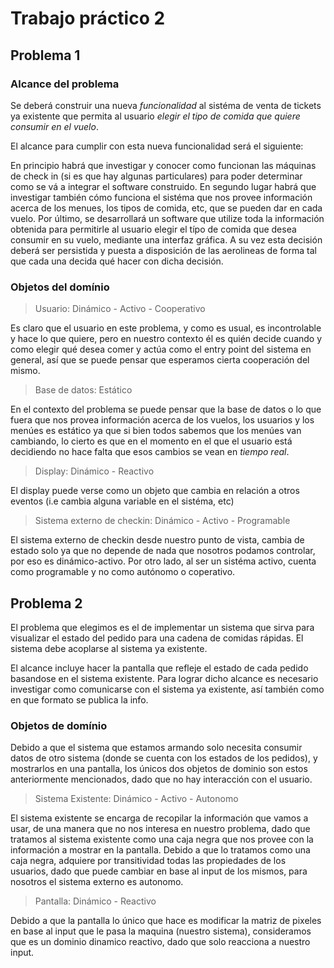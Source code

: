 # Trabajo práctico 2

## Problema 1

### Alcance del problema

Se deberá construir una nueva _funcionalidad_ al sistéma de venta de tickets ya existente que permita al usuario _elegir el tipo de comida que quiere consumir en el vuelo_.

El alcance para cumplir con esta nueva funcionalidad será el siguiente:

En principio habrá que investigar y conocer como funcionan las máquinas de check in (si es que hay algunas particulares) para poder determinar como se vá a integrar el software construido.
En segundo lugar habrá que investigar también cómo funciona el sistéma que nos provee información acerca de los menues, los tipos de comida, etc, que se pueden dar en cada vuelo.
Por último, se desarrollará un software que utilize toda la información obtenida para permitirle al usuario elegir el típo de comida que desea consumir en su vuelo, mediante una interfaz gráfica. A su vez esta decisión deberá ser persistida y puesta a disposición de las aerolineas de forma tal que cada una decida qué hacer con dicha decisión.

### Objetos del domínio

> Usuario: Dinámico - Activo - Cooperativo

Es claro que el usuario en este problema, y como es usual, es incontrolable y hace lo que quiere, pero en nuestro contexto él es quién decide cuando y como elegir qué desea comer y actúa como el entry point del sistema en general, así que se puede pensar que esperamos cierta cooperación del mismo.

> Base de datos: Estático

En el contexto del problema se puede pensar que la base de datos o lo que fuera que nos provea información acerca de los vuelos, los usuarios y los menúes es estático ya que si bien todos sabemos que los menúes van cambiando, lo cierto es que en el momento en el que el usuario está decidiendo no hace falta que esos cambios se vean en _tiempo real_.

> Display: Dinámico - Reactivo

El display puede verse como un objeto que cambia en relación a otros eventos (i.e cambia alguna variable en el sistéma, etc)

> Sistema externo de checkin: Dinámico - Activo - Programable

El sistema externo de checkin desde nuestro punto de vista, cambia de estado solo ya que no depende de nada que nosotros podamos controlar, por eso es dinámico-activo. Por otro lado, al ser un sistéma activo, cuenta como programable y no como autónomo o coperativo.


## Problema 2

El problema que elegimos es el de implementar un sistema que sirva para visualizar el estado del pedido para una cadena de comidas rápidas. El sistema debe acoplarse al sistema ya existente.

El alcance incluye hacer la pantalla que refleje el estado de cada pedido basandose en el sistema existente.
Para lograr dicho alcance es necesario investigar como comunicarse con el sistema ya existente, así también como en que formato se publica la info.

### Objetos de domínio

Debido a que el sistema que estamos armando solo necesita consumir datos de otro sistema (donde se cuenta con los estados de los pedidos), y mostrarlos en una pantalla, los únicos dos objetos de dominio son estos anteriormente mencionados, dado que no hay interacción con el usuario.

> Sistema Existente: Dinámico - Activo - Autonomo

El sistema existente se encarga de recopilar la información que vamos a usar, de una manera que no nos interesa en nuestro problema, dado que tratamos al sistema existente como una caja negra que nos provee con la información a mostrar en la pantalla.
Debido a que lo tratamos como una caja negra, adquiere por transitividad todas las propiedades de los usuarios, dado que puede cambiar en base al input de los mismos, para nosotros el sistema externo es autonomo.

> Pantalla: Dinámico - Reactivo

Debido a que la pantalla lo único que hace es modificar la matriz de pixeles en base al input que le pasa la maquina (nuestro sistema), consideramos que es un dominio dinamico reactivo, dado que solo reacciona a nuestro input.

